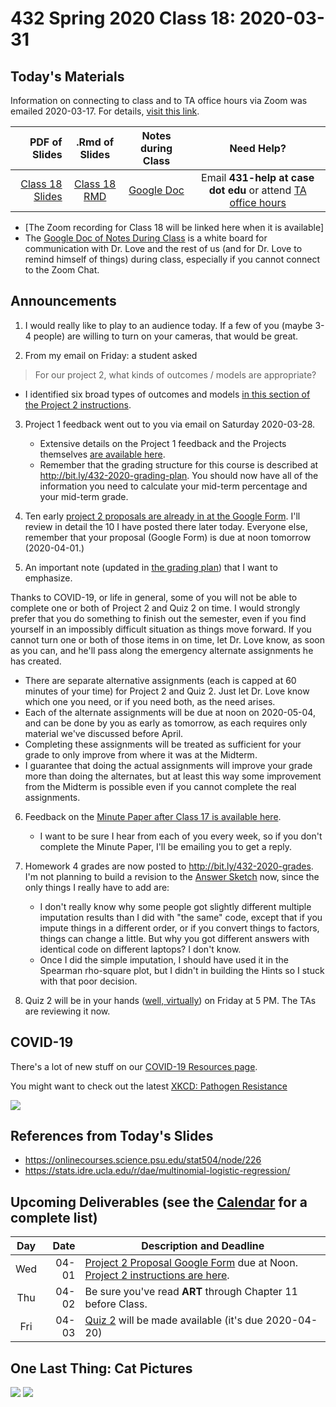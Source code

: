 # 432 Spring 2020 Class 18: 2020-03-31

## Today's Materials

Information on connecting to class and to TA office hours via Zoom was emailed 2020-03-17. For details, [visit this link](https://github.com/THOMASELOVE/2020-432/blob/master/zoom.md). 

PDF of Slides | .Rmd of Slides | Notes during Class | Need Help? 
------------: | :------------------: | :---------------------------: | :------------------------:
[Class 18 Slides](https://github.com/THOMASELOVE/2020-432/blob/master/classes/class18/432_2020_slides18.pdf) | [Class 18 RMD](https://github.com/THOMASELOVE/2020-432/blob/master/classes/class18/432_2020_slides18.Rmd) | [Google Doc](https://docs.google.com/document/d/1VpnXK654mVLJKMnbxMyhvLSEaOwyZhO2itaMf1a3N4U/edit?usp=sharing) | Email **431-help at case dot edu** or attend [TA office hours](https://github.com/THOMASELOVE/2020-432/blob/master/calendar.md#ta-office-hours)

- [The Zoom recording for Class 18 will be linked here when it is available]
- The [Google Doc of Notes During Class](https://docs.google.com/document/d/1VpnXK654mVLJKMnbxMyhvLSEaOwyZhO2itaMf1a3N4U/edit?usp=sharing) is a white board for communication with Dr. Love and the rest of us (and for Dr. Love to remind himself of things) during class, especially if you cannot connect to the Zoom Chat.

## Announcements

1. I would really like to play to an audience today. If a few of you (maybe 3-4 people) are willing to turn on your cameras, that would be great.

2. From my email on Friday: a student asked

> For our project 2, what kinds of outcomes / models are appropriate?

- I identified six broad types of outcomes and models [in this section of the Project 2 instructions](https://github.com/THOMASELOVE/2020-432/blob/master/projects/project2/README.md#what-kinds-of-outcomesmodels-are-appropriate-for-project-2).

3. Project 1 feedback went out to you via email on Saturday 2020-03-28.
    - Extensive details on the Project 1 feedback and the Projects themselves [are available here](https://github.com/THOMASELOVE/2020-432/blob/master/projects/project1/feedback/details.md).
    - Remember that the grading structure for this course is described at http://bit.ly/432-2020-grading-plan. You should now have all of the information you need to calculate your mid-term percentage and your mid-term grade.

4. Ten early [project 2 proposals are already in at the Google Form](https://github.com/THOMASELOVE/2020-432/blob/master/projects/project2/proposals/review.md). I'll review in detail the 10 I have posted there later today. Everyone else, remember that your proposal (Google Form) is due at noon tomorrow (2020-04-01.)

5. An important note (updated in [the grading plan](http://bit.ly/432-2020-grading-plan)) that I want to emphasize.

Thanks to COVID-19, or life in general, some of you will not be able to complete one or both of Project 2 and Quiz 2 on time. I would strongly prefer that you do something to finish out the semester, even if you find yourself in an impossibly difficult situation as things move forward. If you cannot turn one or both of those items in on time, let Dr. Love know, as soon as you can, and he'll pass along the emergency alternate assignments he has created. 

- There are separate alternative assignments (each is capped at 60 minutes of your time) for Project 2 and Quiz 2. Just let Dr. Love know which one you need, or if you need both, as the need arises. 
- Each of the alternate assignments will be due at noon on 2020-05-04, and can be done by you as early as tomorrow, as each requires only material we've discussed before April.
- Completing these assignments will be treated as sufficient for your grade to only improve from where it was at the Midterm.
- I guarantee that doing the actual assignments will improve your grade more than doing the alternates, but at least this way some improvement from the Midterm is possible even if you cannot complete the real assignments.

6. Feedback on the [Minute Paper after Class 17 is available here](http://bit.ly/432-2020-minute-17-feedback).
    - I want to be sure I hear from each of you every week, so if you don't complete the Minute Paper, I'll be emailing you to get a reply.
    
7. Homework 4 grades are now posted to http://bit.ly/432-2020-grades. I'm not planning to build a revision to the [Answer Sketch](https://github.com/THOMASELOVE/2020-432/tree/master/homework/hw04) now, since the only things I really have to add are:
    - I don't really know why some people got slightly different multiple imputation results than I did with "the same" code, except that if you impute things in a different order, or if you convert things to factors, things can change a little. But why you got different answers with identical code on different laptops? I don't know.
    - Once I did the simple imputation, I should have used it in the Spearman rho-square plot, but I didn't in building the Hints so I stuck with that poor decision.

8. Quiz 2 will be in your hands ([well, virtually](https://github.com/THOMASELOVE/2020-432/tree/master/quizzes/quiz2)) on Friday at 5 PM. The TAs are reviewing it now.

## COVID-19

There's a lot of new stuff on our [COVID-19 Resources page](https://github.com/THOMASELOVE/2020-432/blob/master/covid19resources.md).

You might want to check out the latest [XKCD: Pathogen Resistance](https://xkcd.com/2287/)

![](https://imgs.xkcd.com/comics/pathogen_resistance.png)

## References from Today's Slides

- https://onlinecourses.science.psu.edu/stat504/node/226
- https://stats.idre.ucla.edu/r/dae/multinomial-logistic-regression/

## Upcoming Deliverables (see the [Calendar](https://github.com/THOMASELOVE/2020-432/blob/master/calendar.md) for a complete list)

Day | Date  | Description and Deadline
:--: | ----: | ----------------------------------------------------------------------------------------------
Wed | 04-01 | [Project 2 Proposal Google Form](http://bit.ly/432-2020-project2-proposal-form) due at Noon. [Project 2 instructions are here](https://github.com/THOMASELOVE/2020-432/tree/master/projects/project2).
Thu | 04-02 | Be sure you've read **ART** through Chapter 11 before Class.
Fri | 04-03 | [Quiz 2](https://github.com/THOMASELOVE/2020-432/tree/master/quizzes/quiz2) will be made available (it's due 2020-04-20)

## One Last Thing: Cat Pictures

![](https://github.com/THOMASELOVE/2020-432/blob/master/classes/class18/alexander.jpg)
![](https://github.com/THOMASELOVE/2020-432/blob/master/classes/class18/fuzzington.jpg)

